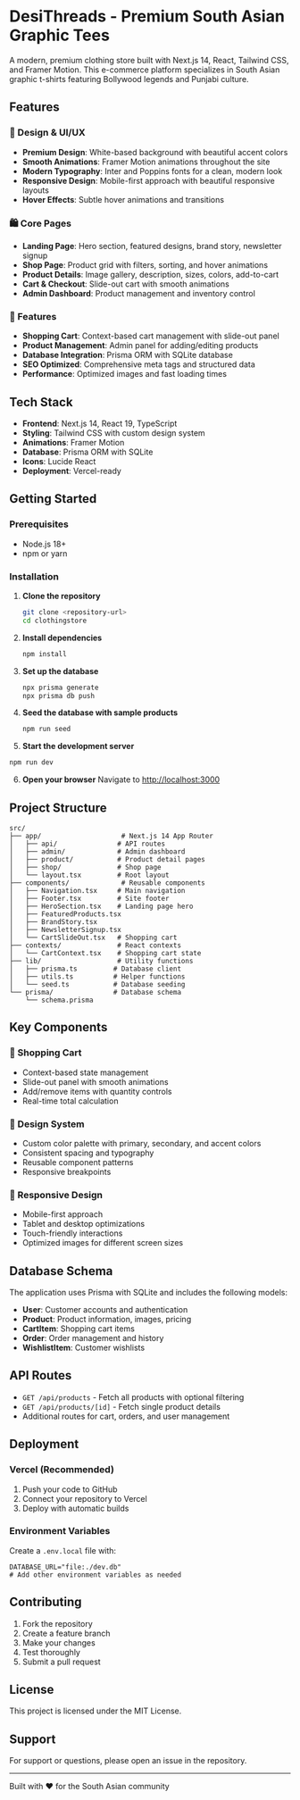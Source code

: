 # DesiThreads - Premium South Asian Graphic Tees

A modern, premium clothing store built with Next.js 14, React, Tailwind CSS, and Framer Motion. This e-commerce platform specializes in South Asian graphic t-shirts featuring Bollywood legends and Punjabi culture.

## Features

### 🎨 Design & UI/UX
- **Premium Design**: White-based background with beautiful accent colors
- **Smooth Animations**: Framer Motion animations throughout the site
- **Modern Typography**: Inter and Poppins fonts for a clean, modern look
- **Responsive Design**: Mobile-first approach with beautiful responsive layouts
- **Hover Effects**: Subtle hover animations and transitions

### 🛍️ Core Pages
- **Landing Page**: Hero section, featured designs, brand story, newsletter signup
- **Shop Page**: Product grid with filters, sorting, and hover animations
- **Product Details**: Image gallery, description, sizes, colors, add-to-cart
- **Cart & Checkout**: Slide-out cart with smooth animations
- **Admin Dashboard**: Product management and inventory control

### 🚀 Features
- **Shopping Cart**: Context-based cart management with slide-out panel
- **Product Management**: Admin panel for adding/editing products
- **Database Integration**: Prisma ORM with SQLite database
- **SEO Optimized**: Comprehensive meta tags and structured data
- **Performance**: Optimized images and fast loading times

## Tech Stack

- **Frontend**: Next.js 14, React 19, TypeScript
- **Styling**: Tailwind CSS with custom design system
- **Animations**: Framer Motion
- **Database**: Prisma ORM with SQLite
- **Icons**: Lucide React
- **Deployment**: Vercel-ready

## Getting Started

### Prerequisites
- Node.js 18+ 
- npm or yarn

### Installation

1. **Clone the repository**
   ```bash
   git clone <repository-url>
   cd clothingstore
   ```

2. **Install dependencies**
   ```bash
   npm install
   ```

3. **Set up the database**
   ```bash
   npx prisma generate
   npx prisma db push
   ```

4. **Seed the database with sample products**
   ```bash
   npm run seed
   ```

5. **Start the development server**
```bash
npm run dev
   ```

6. **Open your browser**
   Navigate to [http://localhost:3000](http://localhost:3000)

## Project Structure

```
src/
├── app/                    # Next.js 14 App Router
│   ├── api/               # API routes
│   ├── admin/             # Admin dashboard
│   ├── product/           # Product detail pages
│   ├── shop/              # Shop page
│   └── layout.tsx         # Root layout
├── components/             # Reusable components
│   ├── Navigation.tsx     # Main navigation
│   ├── Footer.tsx         # Site footer
│   ├── HeroSection.tsx    # Landing page hero
│   ├── FeaturedProducts.tsx
│   ├── BrandStory.tsx
│   ├── NewsletterSignup.tsx
│   └── CartSlideOut.tsx   # Shopping cart
├── contexts/              # React contexts
│   └── CartContext.tsx    # Shopping cart state
├── lib/                   # Utility functions
│   ├── prisma.ts         # Database client
│   ├── utils.ts          # Helper functions
│   └── seed.ts           # Database seeding
└── prisma/               # Database schema
    └── schema.prisma
```

## Key Components

### 🛒 Shopping Cart
- Context-based state management
- Slide-out panel with smooth animations
- Add/remove items with quantity controls
- Real-time total calculation

### 🎨 Design System
- Custom color palette with primary, secondary, and accent colors
- Consistent spacing and typography
- Reusable component patterns
- Responsive breakpoints

### 📱 Responsive Design
- Mobile-first approach
- Tablet and desktop optimizations
- Touch-friendly interactions
- Optimized images for different screen sizes

## Database Schema

The application uses Prisma with SQLite and includes the following models:

- **User**: Customer accounts and authentication
- **Product**: Product information, images, pricing
- **CartItem**: Shopping cart items
- **Order**: Order management and history
- **WishlistItem**: Customer wishlists

## API Routes

- `GET /api/products` - Fetch all products with optional filtering
- `GET /api/products/[id]` - Fetch single product details
- Additional routes for cart, orders, and user management

## Deployment

### Vercel (Recommended)
1. Push your code to GitHub
2. Connect your repository to Vercel
3. Deploy with automatic builds

### Environment Variables
Create a `.env.local` file with:
```env
DATABASE_URL="file:./dev.db"
# Add other environment variables as needed
```

## Contributing

1. Fork the repository
2. Create a feature branch
3. Make your changes
4. Test thoroughly
5. Submit a pull request

## License

This project is licensed under the MIT License.

## Support

For support or questions, please open an issue in the repository.

---

Built with ❤️ for the South Asian community